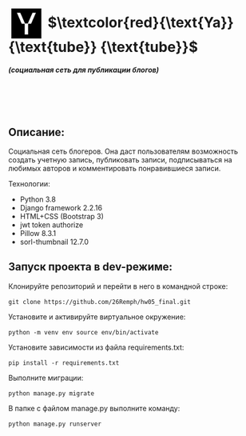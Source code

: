 <div>
    <h1>
        <img hspace="6px" align="center" src="./yatube/static/img/logo.png" width="60"/>
        <span>$\textcolor{red}{\text{Ya}}{\text{tube}} 
            {\text{tube}}$</span>
    </h1>
    <h5>
        (социальная сеть для публикации блогов)
    </h5>
</div>
<br>
<br>
<br>


## Описание:  
Социальная сеть блогеров. Она даст пользователям возможность создать учетную запись, публиковать записи, подписываться на любимых авторов и комментировать понравившиеся записи.

Технологии:
* Python 3.8
* Django framework 2.2.16
* HTML+CSS (Bootstrap 3)
* jwt token authorize
* Pillow 8.3.1
* sorl-thumbnail 12.7.0

## Запуск проекта в dev-режиме:

Клонируйте репозиторий и перейти в него в командной строке: 

    git clone https://github.com/26Remph/hw05_final.git

Установите и активируйте виртуальное окружение: 

    python -m venv env source env/bin/activate

Установите зависимости из файла requirements.txt:   
    
    pip install -r requirements.txt

Выполните миграции: 

    python manage.py migrate

В папке с файлом manage.py выполните команду:  

    python manage.py runserver

